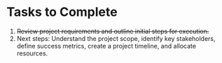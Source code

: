 # Tasks to Complete

1. ~~Review project requirements and outline initial steps for execution.~~
2. Next steps: Understand the project scope, identify key stakeholders, define success metrics, create a project timeline, and allocate resources.
